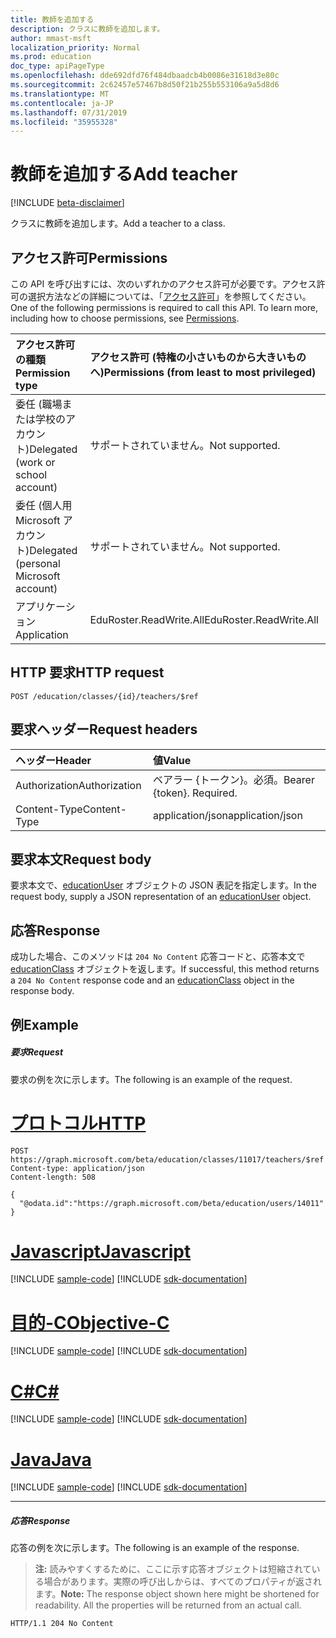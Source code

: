 ```yaml
---
title: 教師を追加する
description: クラスに教師を追加します。
author: mmast-msft
localization_priority: Normal
ms.prod: education
doc_type: apiPageType
ms.openlocfilehash: dde692dfd76f484dbaadcb4b0086e31618d3e80c
ms.sourcegitcommit: 2c62457e57467b8d50f21b255b553106a9a5d8d6
ms.translationtype: MT
ms.contentlocale: ja-JP
ms.lasthandoff: 07/31/2019
ms.locfileid: "35955328"
---
```

# <a name="add-teacher"></a><span data-ttu-id="4bdb3-103">教師を追加する</span><span class="sxs-lookup"><span data-stu-id="4bdb3-103">Add teacher</span></span>

[!INCLUDE [beta-disclaimer](../../includes/beta-disclaimer.md)]

<span data-ttu-id="4bdb3-104">クラスに教師を追加します。</span><span class="sxs-lookup"><span data-stu-id="4bdb3-104">Add a teacher to a class.</span></span>

## <a name="permissions"></a><span data-ttu-id="4bdb3-105">アクセス許可</span><span class="sxs-lookup"><span data-stu-id="4bdb3-105">Permissions</span></span>
<span data-ttu-id="4bdb3-p101">この API を呼び出すには、次のいずれかのアクセス許可が必要です。アクセス許可の選択方法などの詳細については、「[アクセス許可](/graph/permissions-reference)」を参照してください。</span><span class="sxs-lookup"><span data-stu-id="4bdb3-p101">One of the following permissions is required to call this API. To learn more, including how to choose permissions, see [Permissions](/graph/permissions-reference).</span></span>

|<span data-ttu-id="4bdb3-108">アクセス許可の種類</span><span class="sxs-lookup"><span data-stu-id="4bdb3-108">Permission type</span></span>      | <span data-ttu-id="4bdb3-109">アクセス許可 (特権の小さいものから大きいものへ)</span><span class="sxs-lookup"><span data-stu-id="4bdb3-109">Permissions (from least to most privileged)</span></span>              |
|:--------------------|:---------------------------------------------------------|
|<span data-ttu-id="4bdb3-110">委任 (職場または学校のアカウント)</span><span class="sxs-lookup"><span data-stu-id="4bdb3-110">Delegated (work or school account)</span></span> |  <span data-ttu-id="4bdb3-111">サポートされていません。</span><span class="sxs-lookup"><span data-stu-id="4bdb3-111">Not supported.</span></span>  |
|<span data-ttu-id="4bdb3-112">委任 (個人用 Microsoft アカウント)</span><span class="sxs-lookup"><span data-stu-id="4bdb3-112">Delegated (personal Microsoft account)</span></span> |  <span data-ttu-id="4bdb3-113">サポートされていません。</span><span class="sxs-lookup"><span data-stu-id="4bdb3-113">Not supported.</span></span>  |
|<span data-ttu-id="4bdb3-114">アプリケーション</span><span class="sxs-lookup"><span data-stu-id="4bdb3-114">Application</span></span> | <span data-ttu-id="4bdb3-115">EduRoster.ReadWrite.All</span><span class="sxs-lookup"><span data-stu-id="4bdb3-115">EduRoster.ReadWrite.All</span></span> | 

## <a name="http-request"></a><span data-ttu-id="4bdb3-116">HTTP 要求</span><span class="sxs-lookup"><span data-stu-id="4bdb3-116">HTTP request</span></span>
<!-- { "blockType": "ignored" } -->
```http
POST /education/classes/{id}/teachers/$ref
```
## <a name="request-headers"></a><span data-ttu-id="4bdb3-117">要求ヘッダー</span><span class="sxs-lookup"><span data-stu-id="4bdb3-117">Request headers</span></span>
| <span data-ttu-id="4bdb3-118">ヘッダー</span><span class="sxs-lookup"><span data-stu-id="4bdb3-118">Header</span></span>       | <span data-ttu-id="4bdb3-119">値</span><span class="sxs-lookup"><span data-stu-id="4bdb3-119">Value</span></span> |
|:---------------|:--------|
| <span data-ttu-id="4bdb3-120">Authorization</span><span class="sxs-lookup"><span data-stu-id="4bdb3-120">Authorization</span></span>  | <span data-ttu-id="4bdb3-p102">ベアラー {トークン}。必須。</span><span class="sxs-lookup"><span data-stu-id="4bdb3-p102">Bearer {token}. Required.</span></span>  |
| <span data-ttu-id="4bdb3-123">Content-Type</span><span class="sxs-lookup"><span data-stu-id="4bdb3-123">Content-Type</span></span>  | <span data-ttu-id="4bdb3-124">application/json</span><span class="sxs-lookup"><span data-stu-id="4bdb3-124">application/json</span></span>  |

## <a name="request-body"></a><span data-ttu-id="4bdb3-125">要求本文</span><span class="sxs-lookup"><span data-stu-id="4bdb3-125">Request body</span></span>
<span data-ttu-id="4bdb3-126">要求本文で、[educationUser](../resources/educationuser.md) オブジェクトの JSON 表記を指定します。</span><span class="sxs-lookup"><span data-stu-id="4bdb3-126">In the request body, supply a JSON representation of an [educationUser](../resources/educationuser.md) object.</span></span>


## <a name="response"></a><span data-ttu-id="4bdb3-127">応答</span><span class="sxs-lookup"><span data-stu-id="4bdb3-127">Response</span></span>
<span data-ttu-id="4bdb3-128">成功した場合、このメソッドは `204 No Content` 応答コードと、応答本文で [educationClass](../resources/educationclass.md) オブジェクトを返します。</span><span class="sxs-lookup"><span data-stu-id="4bdb3-128">If successful, this method returns a `204 No Content` response code and an [educationClass](../resources/educationclass.md) object in the response body.</span></span>

## <a name="example"></a><span data-ttu-id="4bdb3-129">例</span><span class="sxs-lookup"><span data-stu-id="4bdb3-129">Example</span></span>
##### <a name="request"></a><span data-ttu-id="4bdb3-130">要求</span><span class="sxs-lookup"><span data-stu-id="4bdb3-130">Request</span></span>
<span data-ttu-id="4bdb3-131">要求の例を次に示します。</span><span class="sxs-lookup"><span data-stu-id="4bdb3-131">The following is an example of the request.</span></span>

# <a name="httptabhttp"></a>[<span data-ttu-id="4bdb3-132">プロトコル</span><span class="sxs-lookup"><span data-stu-id="4bdb3-132">HTTP</span></span>](#tab/http)
<!-- {
  "blockType": "request",
  "name": "create_educationuser_from_educationclass"
}-->
```http
POST https://graph.microsoft.com/beta/education/classes/11017/teachers/$ref
Content-type: application/json
Content-length: 508

{
  "@odata.id":"https://graph.microsoft.com/beta/education/users/14011"
}
```
# <a name="javascripttabjavascript"></a>[<span data-ttu-id="4bdb3-133">Javascript</span><span class="sxs-lookup"><span data-stu-id="4bdb3-133">Javascript</span></span>](#tab/javascript)
[!INCLUDE [sample-code](../includes/snippets/javascript/create-educationuser-from-educationclass-javascript-snippets.md)]
[!INCLUDE [sdk-documentation](../includes/snippets/snippets-sdk-documentation-link.md)]

# <a name="objective-ctabobjc"></a>[<span data-ttu-id="4bdb3-134">目的-C</span><span class="sxs-lookup"><span data-stu-id="4bdb3-134">Objective-C</span></span>](#tab/objc)
[!INCLUDE [sample-code](../includes/snippets/objc/create-educationuser-from-educationclass-objc-snippets.md)]
[!INCLUDE [sdk-documentation](../includes/snippets/snippets-sdk-documentation-link.md)]

# <a name="ctabcsharp"></a>[<span data-ttu-id="4bdb3-135">C#</span><span class="sxs-lookup"><span data-stu-id="4bdb3-135">C#</span></span>](#tab/csharp)
[!INCLUDE [sample-code](../includes/snippets/csharp/create-educationuser-from-educationclass-csharp-snippets.md)]
[!INCLUDE [sdk-documentation](../includes/snippets/snippets-sdk-documentation-link.md)]

# <a name="javatabjava"></a>[<span data-ttu-id="4bdb3-136">Java</span><span class="sxs-lookup"><span data-stu-id="4bdb3-136">Java</span></span>](#tab/java)
[!INCLUDE [sample-code](../includes/snippets/java/create-educationuser-from-educationclass-java-snippets.md)]
[!INCLUDE [sdk-documentation](../includes/snippets/snippets-sdk-documentation-link.md)]

---


##### <a name="response"></a><span data-ttu-id="4bdb3-137">応答</span><span class="sxs-lookup"><span data-stu-id="4bdb3-137">Response</span></span>
<span data-ttu-id="4bdb3-138">応答の例を次に示します。</span><span class="sxs-lookup"><span data-stu-id="4bdb3-138">The following is an example of the response.</span></span> 

<!-- Add the educationClass object to the response -->

><span data-ttu-id="4bdb3-p103">**注:** 読みやすくするために、ここに示す応答オブジェクトは短縮されている場合があります。実際の呼び出しからは、すべてのプロパティが返されます。</span><span class="sxs-lookup"><span data-stu-id="4bdb3-p103">**Note:** The response object shown here might be shortened for readability. All the properties will be returned from an actual call.</span></span>

<!-- {
  "blockType": "response",
  "truncated": true,
  "@odata.type": "microsoft.graph.educationUser"
} -->
```http
HTTP/1.1 204 No Content
```

<!-- uuid: 8fcb5dbc-d5aa-4681-8e31-b001d5168d79
2015-10-25 14:57:30 UTC -->
<!--
{
  "type": "#page.annotation",
  "description": "Create educationUser",
  "keywords": "",
  "section": "documentation",
  "tocPath": "",
  "suppressions": [
  ]
}
-->

